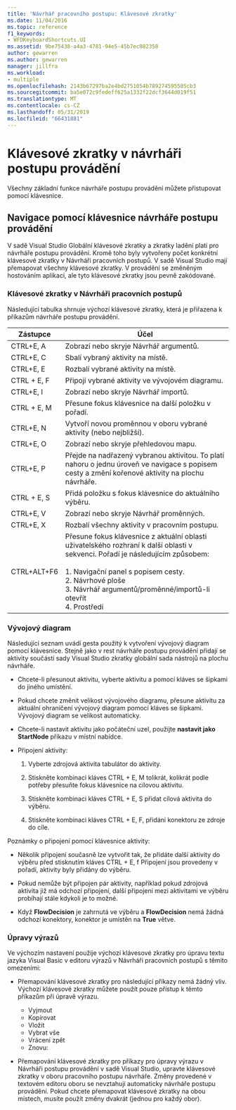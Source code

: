 ```yaml
---
title: 'Návrhář pracovního postupu: Klávesové zkratky'
ms.date: 11/04/2016
ms.topic: reference
f1_keywords:
- WFDKeyboardShortcuts.UI
ms.assetid: 9be75438-a4a3-4781-94e5-45b7ec082358
author: gewarren
ms.author: gewarren
manager: jillfra
ms.workload:
- multiple
ms.openlocfilehash: 2143b67297ba2e4bd2751054b789274595505cb3
ms.sourcegitcommit: ba5e072c9fedeff625a1332f22dcf3644d019f51
ms.translationtype: MT
ms.contentlocale: cs-CZ
ms.lasthandoff: 05/31/2019
ms.locfileid: "66431881"
---
```

# <a name="keyboard-shortcuts-in-the-workflow-designer"></a>Klávesové zkratky v návrháři postupu provádění

Všechny základní funkce návrháře postupu provádění můžete přistupovat pomocí klávesnice.

## <a name="navigating-the-workflow-designer-using-the-keyboard"></a>Navigace pomocí klávesnice návrháře postupu provádění

V sadě Visual Studio Globální klávesové zkratky a zkratky ladění platí pro návrháře postupu provádění. Kromě toho byly vytvořeny počet konkrétní klávesové zkratky v Návrháři pracovních postupů. V sadě Visual Studio mají přemapovat všechny klávesové zkratky. V provádění se změněným hostováním aplikací, ale tyto klávesové zkratky jsou pevně zakódované.

### <a name="workflow-designer-keyboard-shortcuts"></a>Klávesové zkratky v Návrháři pracovních postupů

Následující tabulka shrnuje výchozí klávesové zkratky, která je přiřazena k příkazům návrháře postupu provádění.

|Zástupce|Účel|
|-|-------------|
|CTRL+E, A|Zobrazí nebo skryje Návrhář argumentů.|
|CTRL+E, C|Sbalí vybraný aktivity na místě.|
|CTRL+E, E|Rozbalí vybrané aktivity na místě.|
|CTRL + E, F|Připojí vybrané aktivity ve vývojovém diagramu.|
|CTRL+E, I|Zobrazí nebo skryje Návrhář importů.|
|CTRL + E, M|Přesune fokus klávesnice na další položku v pořadí.|
|CTRL+E, N|Vytvoří novou proměnnou v oboru vybrané aktivity (nebo nejbližší).|
|CTRL+E, O|Zobrazí nebo skryje přehledovou mapu.|
|CTRL+E, P|Přejde na nadřazený vybranou aktivitou. To platí nahoru o jednu úroveň ve navigace s popisem cesty a změní kořenové aktivity na plochu návrháře.|
|CTRL + E, S|Přidá položku s fokus klávesnice do aktuálního výběru.|
|CTRL+E, V|Zobrazí nebo skryje Návrhář proměnných.|
|CTRL+E, X|Rozbalí všechny aktivity v pracovním postupu.|
|CTRL+ALT+F6|Přesune fokus klávesnice z aktuální oblasti uživatelského rozhraní k další oblasti v sekvenci. Pořadí je následujícím způsobem:<br /><br /> 1.  Navigační panel s popisem cesty.<br />2.  Návrhové ploše<br />3.  Návrhář argumentů/proměnné/importů-li otevřít<br />4.  Prostředí|

### <a name="flowchart"></a>Vývojový diagram

Následující seznam uvádí gesta použitý k vytvoření vývojový diagram pomocí klávesnice. Stejně jako v rest návrháře postupu provádění přidají se aktivity součástí sady Visual Studio zkratky globální sada nástrojů na plochu návrháře.

- Chcete-li přesunout aktivitu, vyberte aktivitu a pomocí kláves se šipkami do jiného umístění.

- Pokud chcete změnit velikost vývojového diagramu, přesune aktivitu za aktuální ohraničení vývojový diagram pomocí kláves se šipkami. Vývojový diagram se velikost automaticky.

- Chcete-li nastavit aktivitu jako počáteční uzel, použijte **nastavit jako StartNode** příkazu v místní nabídce.

- Připojení aktivity:

    1. Vyberte zdrojová aktivita tabulátor do aktivity.

    2. Stiskněte kombinaci kláves CTRL + E, M tolikrát, kolikrát podle potřeby přesuňte fokus klávesnice na cílovou aktivitu.

    3. Stiskněte kombinaci kláves CTRL + E, S přidat cílová aktivita do výběru.

    4. Stiskněte kombinaci kláves CTRL + E, F, přidání konektoru ze zdroje do cíle.

Poznámky o připojení pomocí klávesnice aktivity:

- Několik připojení současně lze vytvořit tak, že přidáte další aktivity do výběru před stisknutím kláves CTRL + E, f Připojení jsou provedeny v pořadí, aktivity byly přidány do výběru.

- Pokud nemůže být připojen pár aktivity, například pokud zdrojová aktivita již má odchozí připojení, další připojení mezi aktivitami ve výběru probíhají stále kdykoli je to možné.

- Když **FlowDecision** je zahrnutá ve výběru a **FlowDecision** nemá žádná odchozí konektory, konektor je umístěn na **True** větve.

### <a name="expression-editing"></a>Úpravy výrazů

Ve výchozím nastavení použije výchozí klávesové zkratky pro úpravu textu jazyka Visual Basic v editoru výrazů v Návrháři pracovních postupů s těmito omezeními:

- Přemapování klávesové zkratky pro následující příkazy nemá žádný vliv. Výchozí klávesové zkratky můžete použít pouze přístup k těmto příkazům při úpravě výrazu.

   - Vyjmout
   - Kopírovat
   - Vložit
   - Vybrat vše
   - Vrácení zpět
   - Znovu:

- Přemapování klávesové zkratky pro příkazy pro úpravy výrazu v Návrháři postupu provádění v sadě Visual Studio, upravte klávesové zkratky v oboru pracovního postupu návrháře. Změny provedené v textovém editoru oboru se nevztahují automaticky návrháře postupu provádění. Pokud chcete přemapovat klávesové zkratky na obou místech, musíte použít změny dvakrát (jednou pro každý obor).